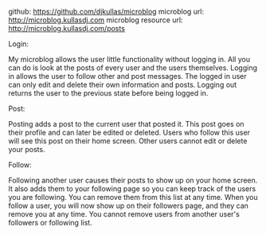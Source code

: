 github: https://github.com/djkullas/microblog
microblog url: http://microblog.kullasdj.com
microblog resource url: http://microblog.kullasdj.com/posts

Login:

My microblog allows the user little functionality without logging in. All
you can do is look at the posts of every user and the users themselves. Logging in
allows the user to follow other and post messages. The logged in user can only
edit and delete their own information and posts. Logging out returns the user
to the previous state before being logged in.

Post:

Posting adds a post to the current user that posted it. This post goes on their
profile and can later be edited or deleted. Users who follow this user will see
this post on their home screen. Other users cannot edit or delete your posts.

Follow:

Following another user causes their posts to show up on your home screen. It also
adds them to your following page so you can keep track of the users you are following.
You can remove them from this list at any time. When you follow a user, you will
now show up on their followers page, and they can remove you at any time. You cannot
remove users from another user's followers or following list.
